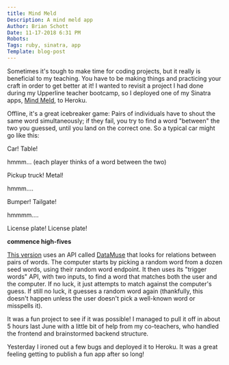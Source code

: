 ```yaml
---
title: Mind Meld
Description: A mind meld app
Author: Brian Schott
Date: 11-17-2018 6:31 PM
Robots: 
Tags: ruby, sinatra, app
Template: blog-post
---
```

Sometimes it's tough to make time for coding projects, but it really is beneficial to my teaching. You have to be making things and practicing your craft in order to get better at it! I wanted to revisit a project I had done during my Upperline teacher bootcamp, so I deployed one of my Sinatra apps, [Mind Meld](https://mind-meld-sinatra.herokuapp.com/), to Heroku.

Offline, it's a great icebreaker game: Pairs of individuals have to shout the same word simultaneously; if they fail, you try to find a word "between" the two you guessed, until you land on the correct one. So a typical car might go like this:

Car!	Table!

hmmm... (each player thinks of a word between the two)

Pickup truck!	Metal!

hmmm....

Bumper!	Tailgate!

hmmmm....

License plate!	License plate!

**commence high-fives**

[This version](https://mind-meld-sinatra.herokuapp.com/) uses an API called [DataMuse](https://www.datamuse.com/api/) that looks for relations between pairs of words. The computer starts by picking a random word from a dozen seed words, using their random word endpoint. It then uses its "trigger words" API, with two inputs, to find a word that matches both the user and the computer. If no luck, it just attempts to match against the computer's guess. If still no luck, it guesses a random word again (thankfully, this doesn't happen unless the user doesn't pick a well-known word or misspells it).

It was a fun project to see if it was possible!  I managed to pull it off in about 5 hours last June with a little bit of help from my co-teachers, who handled the frontend and brainstormed backend structure. 

Yesterday I ironed out a few bugs and deployed it to Heroku. It was a great feeling getting to publish a fun app after so long!

